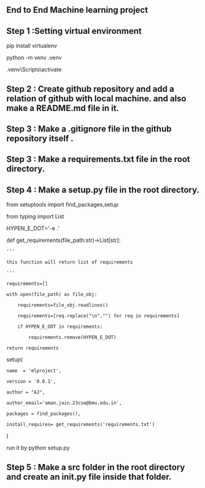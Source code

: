 ## End to End Machine learning project 

## Step 1 :Setting virtual environment

pip install virtualenv

python -m venv .venv

.venv\Scripts\activate

## Step 2 : Create github repository and add a relation of github with local machine. and also make a README.md file in it.

## Step 3 : Make a .gitignore file in the github repository itself . 

## Step 3 : Make a requirements.txt file in the root directory.

## Step 4 : Make a setup.py file in the root directory.

from setuptools import find_packages,setup

from typing import List

HYPEN_E_DOT='-e .'

def get_requirements(file_path:str)->List[str]:

    '''

    this function will return list of requirements

    '''

    requirements=[]

    with open(file_path) as file_obj:

        requirements=file_obj.readlines()

        requirements=[req.replace("\n","") for req in requirements]
        
        if HYPEN_E_DOT in requirements:

            requirements.remove(HYPEN_E_DOT)

    return requirements

setup(

    name  = 'mlproject',

    version = '0.0.1',

    author = "AJ",

    author_email='aman.jain.23cse@bmu.edu.in',

    packages = find_packages(),

    install_requires= get_requirements('requirements.txt')

)

run it by python setup.py

## Step 5 : Make a src folder in the root directory and create an __init__.py file inside that folder. 




